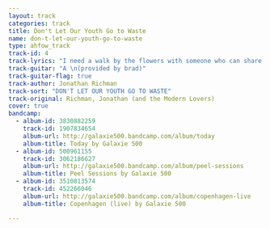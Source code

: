 ```yaml
---
layout: track
categories: track
title: Don't Let Our Youth Go to Waste
name: don-t-let-our-youth-go-to-waste
type: ahfow_track
track-id: 4
track-lyrics: "I need a walk by the flowers with someone who can share my face\nLooks like nobody could take your place\nAnd I could bleed in sympathy with you\nOn those days\nAnd I could drink up everything you have\nDon't let it go to waste\nI could show you memories\nTo rival Berlin in the Thirties\nI understand your dating bar ways\nAnd I could bleed in sympathy with you\nOn those days\nAnd I could drink up everything you have\nDon't let it go to waste\nSay something warm, say something nice\nI can't to see you when you're cold\nNor can I stand being out of your life\nAnd I could bleed in sympathy with you\nOn those days\nAnd I could drink up everything you have\nDon't let our youth go to waste"
track-guitar: "A \n(provided by brad)"
track-guitar-flag: true
track-author: Jonathan Richman
track-sort: "DON'T LET OUR YOUTH GO TO WASTE"
track-original: Richman, Jonathan (and the Modern Lovers)
cover: true
bandcamp:
  - album-id: 3830882259
    track-id: 1907834654
    album-url: http://galaxie500.bandcamp.com/album/today
    album-title: Today by Galaxie 500
  - album-id: 500961155
    track-id: 3062186627
    album-url: http://galaxie500.bandcamp.com/album/peel-sessions
    album-title: Peel Sessions by Galaxie 500
  - album-id: 3510813574
    track-id: 452266046
    album-url: http://galaxie500.bandcamp.com/album/copenhagen-live
    album-title: Copenhagen (live) by Galaxie 500

---
```

